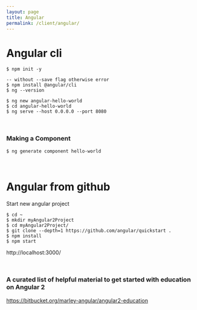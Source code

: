 ```yaml
---
layout: page
title: Angular
permalink: /client/angular/
---
```


# Angular cli

    $ npm init -y

    -- without --save flag otherwise error
    $ npm install @angular/cli
    $ ng --version

    $ ng new angular-hello-world
    $ cd angular-hello-world
    $ ng serve --host 0.0.0.0 --port 8080

<br/>

### Making a Component

    $ ng generate component hello-world

<br/>

# Angular from github

Start new angular project

    $ cd ~
    $ mkdir myAngular2Project
    $ cd myAngular2Project/
    $ git clone --depth=1 https://github.com/angular/quickstart .
    $ npm install
    $ npm start

http://localhost:3000/

<br/>

### A curated list of helpful material to get started with education on Angular 2

https://bitbucket.org/marley-angular/angular2-education
